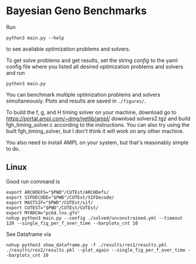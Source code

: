 # Bayesian Geno Benchmarks

Run

```console
python3 main.py --help
```

to see available optimization problems and solvers.

To get solve problems and get results, set the string *config* to the yaml config file where you listed all desired optimization problems and solvers and run

```console
python3 main.py
```

You can benchmark multiple optimization problems and solvers simultaneously. Plots and results are saved in `./figures/`.

To build the f, g, and H timing solver on your machine, download go to <https://portal.ampl.com/~dmg/netlib/ampl/> download solvers2.tgz and build fgh_timing_solver.c according to the instructions. You can also try using the built fgh_timing_solver, but I don't think it will work on any other machine.

You also need to install AMPL on your system, but that's reasonably simple to do.

## Linux

Good run command is

```
export ARCHDEFS="$PWD"/CUTEst/ARCHDefs/
export SIFDECODE="$PWD"/CUTEst/SIFDecode/
export MASTSIF="$PWD"/CUTEst/sif/
export CUTEST="$PWD"/CUTEst/CUTEst/
export MYARCH="pc64.lnx.gfo"
nohup python3 main.py --config ./solved/unconstrained.yml --timeout 120 --single_fig_per_f_over_time --barplots_cnt 10
```

See Dataframe via

```
nohup python3 show_dataframe.py -f ./results/res1/results.pkl ./results/res2/results.pkl --plot_again --single_fig_per_f_over_time --barplots_cnt 10
```